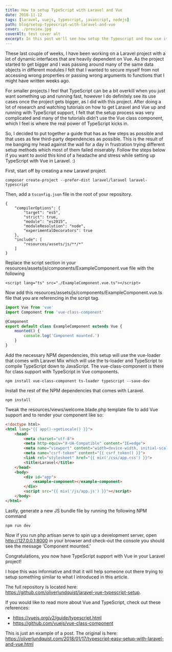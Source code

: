```yaml
---
title: How to setup TypeScript with Laravel and Vue
date: 2018-11-12
tags: [laravel, vuejs, typescript, javascript, nodejs]
path: blog/setup-typescript-with-laravel-and-vue
cover: ./preview.jpg
coverAlt: test cover alt
excerpt: In this post we'll see how setup the Typescript and how use it in a project built with Laravel and Vue.
---
```


These last couple of weeks, I have been working on a Laravel project with a lot of dynamic interfaces that are heavily dependent on Vue. As the project started to get bigger and I was passing around many of the same data objects in different modules I felt that I wanted to secure myself from not accessing wrong properties or passing wrong arguments to functions that I might have written weeks ago.

For smaller projects I feel that TypeScript can be a bit overkill when you just want something up and running fast, however I do definitely see its use cases once the project gets bigger, as I did with this project. After doing a lot of research and watching tutorials on how to get Laravel and Vue up and running with TypeScript support, I felt that the setup process was very complicated and many of the tutorials didn’t use the Vue class component, which I feel is where the real power of TypeScript kicks in.

So, I decided to put together a guide that has as few steps as possible and that uses as few third-party dependencies as possible. This is the result of me banging my head against the wall for a day in frustration trying different setup methods which most of them failed miserably. Follow the steps below if you want to avoid this kind of a headache and stress while setting up TypeScript with Vue in Laravel. :)

First, start off by creating a new Laravel project.

```
composer create-project --prefer-dist laravel/laravel laravel-typescript
```

Then, add a `tsconfig.json` file in the root of your repository.

```
{
    "compilerOptions": {
        "target": "es5",
        "strict": true,
        "module": "es2015",
        "moduleResolution": "node",
        "experimentalDecorators": true
    },
    "include": [
        "resources/assets/js/**/*"
    ]
}
```
Replace the script section in your resources/assets/js/components/ExampleComponent.vue file with the following
```
<script lang="ts" src="./ExampleComponent.vue.ts"></script>
```
Now add this resources/assets/js/components/ExampleComponent.vue.ts file that you are referencing in the script tag.
```typescript
import Vue from 'vue'
import Component from 'vue-class-component'

@Component
export default class ExampleComponent extends Vue {
    mounted() {
        console.log('Component mounted.')
    }
}
```
Add the necessary NPM dependencies, this setup will use the vue-loader that comes with Laravel Mix which will use the ts-loader and TypeScript to compile TypeScript down to JavaScript. The vue-class-component is there for class support with TypeScript in Vue components.

```
npm install vue-class-component ts-loader typescript --save-dev
```
Install the rest of the NPM dependencies that comes with Laravel.

```
npm install
```

Tweak the resources/views/welcome.blade.php template file to add Vue support and to render your component like so:

```html
<!doctype html>
<html lang="{{ app()->getLocale() }}">
    <head>
        <meta charset="utf-8">
        <meta http-equiv="X-UA-Compatible" content="IE=edge">
        <meta name="viewport" content="width=device-width, initial-scale=1">
        <meta name="csrf-token" content="{{ csrf_token() }}">
        <link rel="stylesheet" href="{{ mix('/css/app.css') }}">
        <title>Laravel</title>
    </head>
    <body>
        <div id="app">
            <example-component></example-component>
        </div>
        <script src="{{ mix('/js/app.js') }}"></script>
    </body>
</html>
```

Lastly, generate a new JS bundle file by running the following NPM command
```
npm run dev
```
Now if you run php artisan serve to spin up a development server, open http://127.0.0.1:8000 in your browser and check-out the console you should see the message ‘Component mounted.’

Congratulations, you now have TypeScript support with Vue in your Laravel project!

I hope this was informative and that it will help someone out there trying to setup something similar to what I introduced in this article.

The full repository is located here:
https://github.com/oliverlundquist/laravel-vue-typescript-setup.

If you would like to read more about Vue and TypeScript, check out these references:
*   https://vuejs.org/v2/guide/typescript.html
*   https://github.com/vuejs/vue-class-component

This is just an example of a post. The original is here:
https://oliverlundquist.com/2018/01/17/typescript-easy-setup-with-laravel-and-vue.html